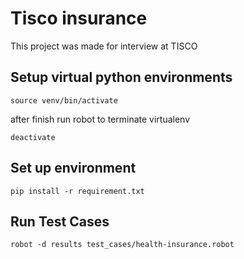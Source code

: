 # Tisco insurance
This project was made for interview at TISCO 

## Setup virtual python environments

```
source venv/bin/activate
```

after finish run robot to terminate  virtualenv

```
deactivate
```

## Set up environment
```
pip install -r requirement.txt
```

## Run Test Cases
```
robot -d results test_cases/health-insurance.robot
```